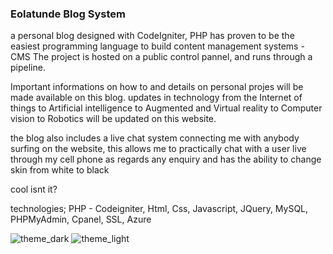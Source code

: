 ### Eolatunde Blog System
a personal blog designed with CodeIgniter, PHP has proven to be the easiest programming language to build content management systems - CMS
The project is hosted on a public control pannel, and runs through a pipeline. 

Important informations on how to and details on personal projes will be made available on this blog. updates in technology from the Internet 
of things to Artificial intelligence to Augmented and Virtual reality to Computer vision to Robotics will be updated on this website. 

the blog also includes a live chat system connecting me with anybody surfing on the website, this allows me to practically chat with a user live 
through my cell phone as regards any enquiry and has the ability to change skin from white to black

cool isnt it? 

technologies; PHP - Codeigniter, Html, Css, Javascript, JQuery, MySQL, PHPMyAdmin, Cpanel, SSL, Azure

![theme_dark](https://user-images.githubusercontent.com/56154525/202486117-6323bc69-cc67-4386-ae56-56320705f669.jpg)
![theme_light](https://user-images.githubusercontent.com/56154525/202486289-3a4275d4-a302-4484-9947-1062e4e857cc.jpg)
